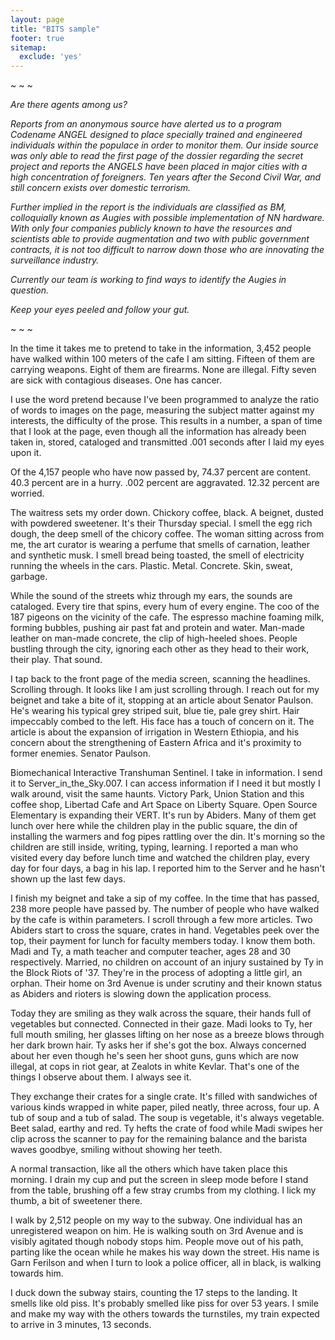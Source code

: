 ```yaml
---
layout: page
title: "BITS sample"
footer: true
sitemap:
  exclude: 'yes'
---
```

<p class="pad-nav">
~ ~ ~
</p>
<p><em>Are there agents among us?</em></p>

<p><em>Reports from an anonymous source have alerted us to a program Codename ANGEL designed to place specially trained and engineered individuals within the populace in order to monitor them. Our inside source was only able to read the first page of the dossier regarding the secret project and reports the ANGELS have been placed in major cities with a high concentration of foreigners. Ten years after the Second Civil War, and still concern exists over domestic terrorism.</em></p>

<p><em>Further implied in the report is the individuals are classified as BM, colloquially known as Augies with possible implementation of NN hardware. With only four companies publicly known to have the resources and scientists able to provide augmentation and two with public government contracts, it is not too difficult to narrow down those who are innovating the surveillance industry.</em></p>

<p><em>Currently our team is working to find ways to identify the Augies in question.</em></p>

<p><em>Keep your eyes peeled and follow your gut.</em></p>
~ ~ ~
<p>In the time it takes me to pretend to take in the information, 3,452 people have walked within 100 meters of the cafe I am sitting. Fifteen of them are carrying weapons. Eight of them are firearms. None are illegal. Fifty seven are sick with contagious diseases. One has cancer.</p>
<p>I use the word pretend because I've been programmed to analyze the ratio of words to images on the page, measuring the subject matter against my interests, the difficulty of the prose. This results in a number, a span of time that I look at the page, even though all the information has already been taken in, stored, cataloged and transmitted .001 seconds after I laid my eyes upon it.</p>
<p>Of the 4,157 people who have now passed by, 74.37 percent are content. 40.3 percent are in a hurry. .002 percent are aggravated. 12.32 percent are worried.</p>

<p>The waitress sets my order down. Chickory coffee, black. A beignet, dusted with powdered sweetener. It's their Thursday special. I smell the egg rich dough, the deep smell of the chicory coffee. The woman sitting across from me, the art curator is wearing a perfume that smells of carnation, leather and synthetic musk. I smell bread being toasted, the smell of electricity running the wheels in the cars. Plastic. Metal. Concrete. Skin, sweat, garbage.</p>
<p>While the sound of the streets whiz through my ears, the sounds are cataloged. Every tire that spins, every hum of every engine. The coo of the 187 pigeons on the vicinity of the cafe. The espresso machine foaming milk, forming bubbles, pushing air past fat and protein and water. Man-made leather on man-made concrete, the clip of high-heeled shoes. People bustling through the city, ignoring each other as they head to their work, their play. That sound.</p>
<p>I tap back to the front page of the media screen, scanning the headlines. Scrolling through. It looks like I am just scrolling through. I reach out for my beignet and take a bite of it, stopping at an article about Senator Paulson. He's wearing his typical grey striped suit, blue tie, pale grey shirt. Hair impeccably combed to the left. His face has a touch of concern on it. The article is about the expansion of irrigation in Western Ethiopia, and his concern about the strengthening of Eastern Africa and it's proximity to former enemies. Senator Paulson.</p>
<p>Biomechanical Interactive Transhuman Sentinel. I take in information. I send it to Server_in_the_Sky.007. I can access information if I need it but mostly I walk around, visit the same haunts. Victory Park, Union Station and this coffee shop, Libertad Cafe and Art Space on Liberty Square. Open Source Elementary is expanding their VERT. It's run by Abiders. Many of them get lunch over here while the children play in the public square, the din of installing the warmers and fog pipes rattling over the din. It's morning so the children are still inside, writing, typing, learning. I reported a man who visited every day before lunch time and watched the children play, every day for four days, a bag in his lap. I reported him to the Server and he hasn't shown up the last few days.</p>

<p>I finish my beignet and take a sip of my coffee. In the time that has passed, 238 more people have passed by. The number of people who have walked by the cafe is within parameters. I scroll through a few more articles. Two Abiders start to cross the square, crates in hand. Vegetables peek over the top, their payment for lunch for faculty members today. I know them both. Madi and Ty, a math teacher and computer teacher, ages 28 and 30 respectively. Married, no children on account of an injury sustained by Ty in the Block Riots of '37. They're in the process of adopting a little girl, an orphan. Their home on 3rd Avenue is under scrutiny and their known status as Abiders and rioters is slowing down the application process.</p>
<p>Today they are smiling as they walk across the square, their hands full of vegetables but connected. Connected in their gaze. Madi looks to Ty, her full mouth smiling, her glasses lifting on her nose as a breeze blows through her dark brown hair. Ty asks her if she's got the box. Always concerned about her even though he's seen her shoot guns, guns which are now illegal, at cops in riot gear, at Zealots in white Kevlar. That's one of the things I observe about them. I always see it.</p>
<p>They exchange their crates for a single crate. It's filled with sandwiches of various kinds wrapped in white paper, piled neatly, three across, four up. A tub of soup and a tub of salad. The soup is vegetable, it's always vegetable. Beet salad, earthy and red. Ty hefts the crate of food while Madi swipes her clip across the scanner to pay for the remaining balance and the barista waves goodbye, smiling without showing her teeth.</p>
<p>A normal transaction, like all the others which have taken place this morning. I drain my cup and put the screen in sleep mode before I stand from the table, brushing off a few stray crumbs from my clothing. I lick my thumb, a bit of sweetener there.</p>
<p>I walk by 2,512 people on my way to the subway. One individual has an unregistered weapon on him. He is walking south on 3rd Avenue and is visibly agitated though nobody stops him. People move out of his path, parting like the ocean while he makes his way down the street. His name is Garn Ferilson and when I turn to look a police officer, all in black, is walking towards him.</p>

<p>I duck down the subway stairs, counting the 17 steps to the landing. It smells like old piss. It's probably smelled like piss for over 53 years. I smile and make my way with the others towards the turnstiles, my train expected to arrive in 3 minutes, 13 seconds.</p>